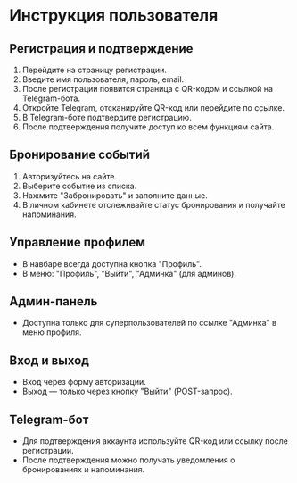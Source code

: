 # Инструкция пользователя

## Регистрация и подтверждение
1. Перейдите на страницу регистрации.
2. Введите имя пользователя, пароль, email.
3. После регистрации появится страница с QR-кодом и ссылкой на Telegram-бота.
4. Откройте Telegram, отсканируйте QR-код или перейдите по ссылке.
5. В Telegram-боте подтвердите регистрацию.
6. После подтверждения получите доступ ко всем функциям сайта.

## Бронирование событий
1. Авторизуйтесь на сайте.
2. Выберите событие из списка.
3. Нажмите "Забронировать" и заполните данные.
4. В личном кабинете отслеживайте статус бронирования и получайте напоминания.

## Управление профилем
- В навбаре всегда доступна кнопка "Профиль".
- В меню: "Профиль", "Выйти", "Админка" (для админов).

## Админ-панель
- Доступна только для суперпользователей по ссылке "Админка" в меню профиля.

## Вход и выход
- Вход через форму авторизации.
- Выход — только через кнопку "Выйти" (POST-запрос).

## Telegram-бот
- Для подтверждения аккаунта используйте QR-код или ссылку после регистрации.
- После подтверждения можно получать уведомления о бронированиях и напоминания. 